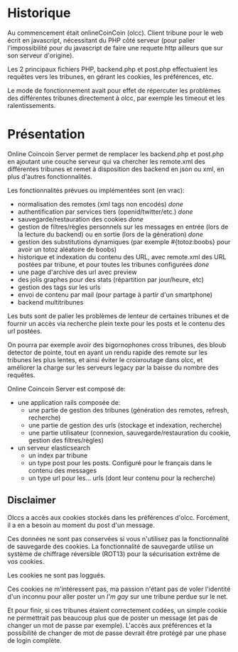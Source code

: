 # Historique

Au commencement était onlineCoinCoin (olcc). Client tribune pour le web écrit en javascript, nécessitant du PHP côté serveur (pour
palier l'impossibilité pour du javascript de faire une requete http ailleurs que sur son serveur d'origine).

Les 2 principaux fichiers PHP, backend.php et post.php effectuaient les requêtes vers les tribunes, en gérant les cookies,
les préférences, etc.

Le mode de fonctionnement avait pour effet de répercuter les problèmes des différentes tribunes directement à olcc, par
exemple les timeout et les ralentissements.

# Présentation

Online Coincoin Server permet de remplacer les backend.php et post.php en ajoutant une couche serveur qui va chercher
les remote.xml des différentes tribunes et remet à disposition des backend en json ou xml, en plus d'autres fonctionnalités.

Les fonctionnalités prévues ou implémentées sont (en vrac):

- normalisation des remotes (xml tags non encodés) *done*
- authentification par services tiers (openid/twitter/etc.) *done*
- sauvegarde/restauration des cookies *done*
- gestion de filtres/règles personnels sur les messages en entrée (lors de la lecture du backend) ou en sortie (lors de la génération) *done*
- gestion des substitutions dynamiques (par exemple #{totoz:boobs} pour avoir un totoz aléatoire de boobs)
- historique et indexation du contenu des URL, avec remote.xml des URL postées par tribune, et pour toutes les tribunes configurées *done*
- une page d'archive des url avec preview
- des jolis graphes pour des stats (répartition par jour/heure, etc)
- gestion des tags sur les urls
- envoi de contenu par mail (pour partage à partir d'un smartphone)
- backend multitribunes

Les buts sont de palier les problèmes de lenteur de certaines tribunes et de fournir un accès via recherche plein texte
pour les posts et le contenu des url postées.

On pourra par exemple avoir des bigornophones cross tribunes, des bloub detector
de pointe, tout en ayant un rendu rapide des remote sur les tribunes les plus lentes, et ainsi éviter le croixroutage
dans olcc, et améliorer la charge sur les serveurs legacy par la baisse du nombre des requêtes.

Online Coincoin Server est composé de:

- une application rails composée de:
  - une partie de gestion des tribunes (génération des remotes, refresh, recherche)
  - une partie de gestion des urls (stockage et indexation, recherche)
  - une partie utilisateur (connexion, sauvegarde/restauration du cookie, gestion des filtres/règles)
- un serveur elasticsearch
  - un index par tribune
  - un type post pour les posts. Configuré pour le français dans le contenu des messages
  - un type url pour les... urls (dont leur contenu pour la recherche)

## Disclaimer

Olccs a accès aux cookies stockés dans les préférences d'olcc. Forcément, il a en a besoin au moment du post d'un message.

Ces données ne sont pas conservées si vous n'utilisez pas la fonctionnalité de sauvegarde des cookies. La fonctionnalité
de sauvegarde utilise un système de chiffrage réversible (ROT13) pour la sécurisation extrême de vos cookies.

Les cookies ne sont pas loggués.

Ces cookies ne m'intéressent pas, ma passion n'étant pas de voler l'identité d'un inconnu pour aller poster un *I'm gay* sur
une tribune perdue sur le net.

Et pour finir, si ces tribunes étaient correctement codées, un simple cookie ne permettrait pas beaucoup plus que de poster
un message (et pas de changer un mot de passe par exemple). L'accès aux préférences et la possibilité de changer de mot de
passe devrait être protégé par une phase de login complète.
